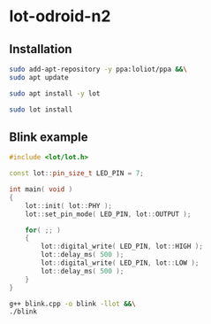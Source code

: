# lot-odroid-n2

## Installation

```bash
sudo add-apt-repository -y ppa:loliot/ppa &&\
sudo apt update
```

```bash
sudo apt install -y lot
```

```bash
sudo lot install
```

## Blink example

```cpp
#include <lot/lot.h>

const lot::pin_size_t LED_PIN = 7;

int main( void )
{
    lot::init( lot::PHY );
    lot::set_pin_mode( LED_PIN, lot::OUTPUT );

    for( ;; )
    {
        lot::digital_write( LED_PIN, lot::HIGH );
        lot::delay_ms( 500 );
        lot::digital_write( LED_PIN, lot::LOW );
        lot::delay_ms( 500 );
    }
}
```

```bash
g++ blink.cpp -o blink -llot &&\
./blink
```
